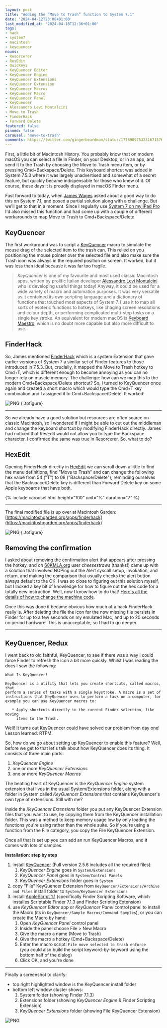 ```yaml
---
layout: post
title: "Adding the “Move to Trash” function to System 7.1"
date: '2024-04-12T23:08+01:00'
last_modified_at: '2024-04-18T12:36+01:00'
tags:
- hack
- system7
- macintosh
- keyquencer
nouns:
- Resorcerer
- ResEdit
- QuicKeys
- KeyQuencer Editor
- KeyQuencer Engine
- KeyQuencer Extensions
- KeyQuencer Extension
- KeyQuencer Macros
- KeyQuencer Macro
- KeyQuencer Panel
- KeyQuencer
- Alessandro Levi Montalcini
- Move to Trash
- FinderHack
- Forward Delete
featured: false
pinned: false
carousel: 'move-to-trash'
comments: https://twitter.com/gingerbeardman/status/1778909753231671576
---
```


First, a little bit of Macintosh History. You probably know that on modern macOS you can select a file in Finder, on your Desktop, or in an app, and send it to the Trash by choosing the Move to Trash menu item, or by pressing Cmd+Backspace/Delete. This keyboard shortcut was added in System 7.5.3 where it was largely unadvertised and somewhat of a secret feature, but quickly became indispensable for those who knew of it. Of course, these days it is proudly displayed in macOS Finder menu.

Fast forward to today, when [James Wages](https://twitter.com/james_wages) asked about a good way to do this on System 7.1, and posed a partial solution along with a challenge. But we'll get to that in a moment. Since I regularly use [System 7 on my iPad Pro](/2021/04/17/turning-an-ipad-pro-into-the-ultimate-classic-macintosh/) I'd also missed this function and had come up with a couple of different workarounds to map Move to Trash to Cmd+Backspace/Delete.

## KeyQuencer

The first workaround was to script a [KeyQuencer](https://macintoshgarden.org/apps/keyquencer) macro to simulate the mouse drag of the selected item to the trash can. This relied on you positioning the mouse pointer over the selected file and also make sure the Trash icon was always in the required position on screen. It worked, but it was less than ideal because it was far too fragile.

> *KeyQuencer* is one of my favourite and most used classic Macintosh apps, written by prolific Italian developer [Alessandro Levi Montalcini](http://www.montalcini.com) who is developing useful things today! Anyway, it could be used for a wide variety of macro and automation purposes. It was very versatile as it contained its own scripting language and a dictionary of functions that touched most aspects of System 7. I use it to map all sorts of esoteric functions to hotkeys, like chaging screen resolutions and colour depth, or performing complicated multi-step tasks on a single key stroke. An equivalent for modern macOS is [Keyboard Maestro](https://www.keyboardmaestro.com/main/), which is no doubt more capable but also more difficult to use.

## FinderHack

So, James mentioned [FinderHack](https://macintoshgarden.org/apps/finderhack) which is a system Extension that gave earlier versions of System 7 a similar set of Finder features to those introduced in 7.5.3. But, crucially, it mapped the Move to Trash hotkey to Cmd+T, which is different enough to become annoying as you can no longer rely on muscle memory. The challenge: how can we map this to the modern Cmd+Backspace/Delete shortcut? So, I turned to KeyQuencer once again and created a short macro which would type the Cmd+T key combination and I assigned it to Cmd+Backspace/Delete. It worked!

![PNG](https://cdn.gingerbeardman.com/images/posts/move-to-trash-1.png "This macro, bound to Cmd+Backspace/Delete, types Cmd+T to effectively map one hotkey to another")
{:.tofigure}

----

So we already have a good solution but resources are often scarce on classic Macintosh, so I wondered if I might be able to cut out the middleman and change the keyboard shortcut by modifying FinderHack directly. James had noticed that ResEdit would not allow you to type the Backspace character. I confirmed the same was true in Resorcerer. So, what to do?

## HexEdit

Opening FinderHack directly in [HexEdit](https://macintoshgarden.org/apps/hexedit) we can scroll down a little to find the menu definitions, find "Move to Trash" and can change the following hex value from 54 ("T") to 08 ("Backspace/Delete"), reminding ourselves that the Backspace/Delete key is different than Forward Delete key on some Apple keyboards that have both. 

{% include carousel.html height="100" unit="%" duration="7" %}

----

The final modified file is up over at Macintosh Garden: [https://macintoshgarden.org/apps/finderhack](https://macintoshgarden.org/apps/finderhack)

![PNG](https://cdn.gingerbeardman.com/images/posts/move-to-trash-4.png "Notice that System 7 has no glyph for the Backspace key")
{:.tofigure}

## Removing the confirmation

I asked about removing the confirmation alert that appears after pressing the hotkey, and on [68KMLA.org](https://68kmla.org/bb/index.php?threads%2Fskipping-a-confirmation-alert-and-doing-the-ok-code-path.47220%2F) user *cheesestraws* (thanks!) came up with a solution that involved NOPing out the Alert syscall setup, invokation, and return, and making the comparison that usually checks the alert button always default to the OK. I was so close to figuring out this solution myself, but I lacked a key bit of knowledge for how to figure out the hex code for a totally new instruction. Well, now I know how to do that! [Here's all the details of how to change the machine code](https://68kmla.org/bb/index.php?threads/skipping-a-confirmation-alert-and-doing-the-ok-code-path.47220/post-529695).

Once this was done it became obvious how much of a hack FinderHack really is. After deleting the file the icon for the now missing file persists in Finder for up to a few seconds on my emulated Mac, and up to 20 seconds on period hardware! This is unacceptable, so I had to go deeper.

----

## KeyQuencer, Redux

I went back to old faithful, KeyQuencer, to see if there was a way I could force Finder to refresh the icon a bit more quickly. Whilst I was reading the docs I saw the following: 

    What Is KeyQuencer?
    
    KeyQuencer is a utility that lets you create shortcuts, called macros, that
    perform a series of tasks with a single keystroke. A macro is a set of
    instructions that KeyQuencer uses to perform a task on a computer, for
    example you can use KeyQuencer macros to:
    
       * Apply shortcuts directly to the current Finder selection, like moving
         items to the Trash.


Well! It turns out KeyQuencer could have solved our problem from day one! Lesson learned: RTFM.

So, how do we go about setting up KeyQuencer to enable this feature? Well, before we get to that let's talk about how KeyQuencer does its thing. It consists of three main parts:

1. *KeyQuencer Engine*
2. one or more *KeyQuencer Extensions*
3. one or more *KeyQuencer Macros*

The beating heart of KeyQuencer is the *KeyQuencer Engine* system extension that lives in the usual System/Extensions folder, along with a folder in System called *KeyQuencer Extensions* that contains KeyQuencer's own type of extensions. Still with me?

Inside the *KeyQuencer Extensions* folder you put any KeyQuencer Extension files that you want to use, by copying them from the KeyQuencer installation folder. This was a method to keep memory usage low by only loading the functions you're using rather than the whole suite. So if you're using a function from the File category, you copy the File KeyQuencer Extension.

Once all that is set up you can add an run KeyQuencer Macros, and it comes with lots of samples.

**Installation: step by step**

1. install [KeyQuencer](https://macintoshgarden.org/apps/keyquencer) (Full version 2.5.6 includes all the required files):
    1. *KeyQuencer Engine* goes in `System/Extensions`
    1. *KeyQuencer Panel* goes in `System/Control Panels`
    1. *KeyQuencer Extensions* folder goes in `System`
1. copy "File" KeyQuencer Extension from `KeyQuencer/Extensions/Archive and Files` install folder to `System/KeyQuencer Extensions`
1. install [AppleScript 1.1](https://macintoshgarden.org/apps/applescript-11) (specifically Finder Scripting Software, which installes Scriptable Finder 7.1.3 and Finder Scripting Extension)
1. use *KeyQuencer Editor* app or *KeyQuencer Panel* control panel to install the Macro (its in `KeyQuencer/Sample Macros/Command Samples`), or you can create the Macro by hand:
    1. Open *KeyQuencer Panel* control panel
    1. Inside the panel choose File > New Macro
    1. Give the macro a name (Move to Trash)
    1. Give the macro a hotkey (Cmd+Backspace/Delete)
    1. Enter the macro script: `File move selected to trash enforce`  
      (you could also build the script keyword-by-keyword using the bottom half of the dialog)
    1. Click OK, and you're done

----

Finally a screenshot to clarify: 

- top right highlighted window is the KeyQuencer install folder
- bottom left window cluster shows:
  1. System folder (showing Finder 7.1.3)
  2. Extensions folder (showing *KeyQuencer Engine* & Finder Scripting Extension)
  3. *KeyQuencer Extensions* folder (showing File KeyQuencer Extension)

![PNG](https://cdn.gingerbeardman.com/images/posts/move-to-trash-5.png "All the components installed correctly")
